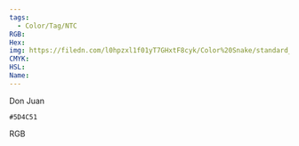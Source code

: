 ```yaml
---
tags:
  - Color/Tag/NTC
RGB:
Hex:
img: https://filedn.com/l0hpzxl1f01yT7GHxtF8cyk/Color%20Snake/standard_csv_to_svg/5D4C51.svg
CMYK:
HSL:
Name:
---
```

Don Juan
```palette
#5D4C51
```
RGB
